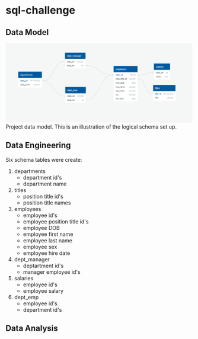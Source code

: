 # sql-challenge

## Data Model

![Project Data Model](./data-model.png)
Project data model. This is an illustration of the logical schema set up.

## Data Engineering

Six schema tables were create:
1. departments
    - department id's
    - department name
2. titles
    - position title id's
    - position title names
3. employees
    - employee id's
    - employee position title id's
    - employee DOB
    - employee first name
    - employee last name
    - employee sex
    - employee hire date
4. dept_manager
    - deptartment id's
    - manager employee id's
5. salaries
    - employee id's
    - employee salary
6. dept_emp
    - employee id's
    - department id's
    


## Data Analysis

